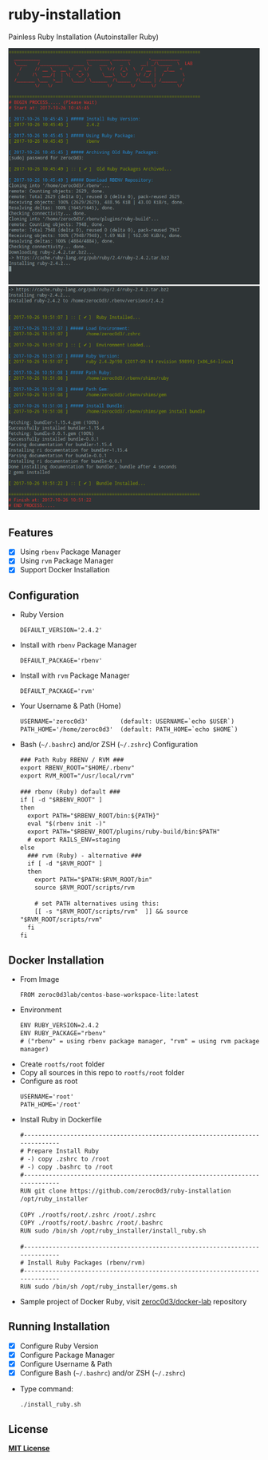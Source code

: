 # ruby-installation
Painless Ruby Installation (Autoinstaller Ruby)

![alt text](https://github.com/zeroc0d3/ruby-installation/blob/master/snapshot/install_ruby1.png)
![alt text](https://github.com/zeroc0d3/ruby-installation/blob/master/snapshot/install_ruby2.png)

## Features
- [X] Using `rbenv` Package Manager
- [X] Using `rvm` Package Manager
- [X] Support Docker Installation

## Configuration
* Ruby Version
  ```
  DEFAULT_VERSION='2.4.2'
  ```
* Install with `rbenv` Package Manager
  ```
  DEFAULT_PACKAGE='rbenv'
  ```
* Install with `rvm` Package Manager
  ```
  DEFAULT_PACKAGE='rvm'
  ```
* Your Username & Path (Home)
  ```
  USERNAME='zeroc0d3'         (default: USERNAME=`echo $USER`)
  PATH_HOME='/home/zeroc0d3'  (default: PATH_HOME=`echo $HOME`)
  ```    
* Bash (`~/.bashrc`) and/or ZSH (`~/.zshrc`) Configuration
  ```
  ### Path Ruby RBENV / RVM ###
  export RBENV_ROOT="$HOME/.rbenv"
  export RVM_ROOT="/usr/local/rvm"

  ### rbenv (Ruby) default ###
  if [ -d "$RBENV_ROOT" ] 
  then
    export PATH="$RBENV_ROOT/bin:${PATH}"
    eval "$(rbenv init -)"
    export PATH="$RBENV_ROOT/plugins/ruby-build/bin:$PATH"
    # export RAILS_ENV=staging
  else
    ### rvm (Ruby) - alternative ###
    if [ -d "$RVM_ROOT" ] 
    then
      export PATH="$PATH:$RVM_ROOT/bin"
      source $RVM_ROOT/scripts/rvm

      # set PATH alternatives using this:
      [[ -s "$RVM_ROOT/scripts/rvm"  ]] && source "$RVM_ROOT/scripts/rvm"
    fi 
  fi
  ```

## Docker Installation
* From Image
  ```
  FROM zeroc0d3lab/centos-base-workspace-lite:latest
  ```
* Environment
  ```
  ENV RUBY_VERSION=2.4.2
  ENV RUBY_PACKAGE="rbenv"
  # ("rbenv" = using rbenv package manager, "rvm" = using rvm package manager)
  ```
* Create `rootfs/root` folder
* Copy all sources in this repo to `rootfs/root` folder
* Configure as root 
  ```
  USERNAME='root'
  PATH_HOME='/root'
  ```    
* Install Ruby in Dockerfile
  ```
  #-----------------------------------------------------------------------------
  # Prepare Install Ruby
  # -) copy .zshrc to /root
  # -) copy .bashrc to /root
  #-----------------------------------------------------------------------------
  RUN git clone https://github.com/zeroc0d3/ruby-installation /opt/ruby_installer 

  COPY ./rootfs/root/.zshrc /root/.zshrc
  COPY ./rootfs/root/.bashrc /root/.bashrc
  RUN sudo /bin/sh /opt/ruby_installer/install_ruby.sh

  #-----------------------------------------------------------------------------
  # Install Ruby Packages (rbenv/rvm)
  #-----------------------------------------------------------------------------
  RUN sudo /bin/sh /opt/ruby_installer/gems.sh
  ```
* Sample project of Docker Ruby, visit [zeroc0d3/docker-lab](https://github.com/zeroc0d3/docker-lab) repository
    
  
## Running Installation
* [X] Configure Ruby Version
* [X] Configure Package Manager
* [X] Configure Username & Path
* [X] Configure Bash (`~/.bashrc`) and/or ZSH (`~/.zshrc`)
* Type command:
  ```
  ./install_ruby.sh
  ```

## License
[**MIT License**](https://github.com/zeroc0d3/ruby-installation/blob/master/LICENSE)